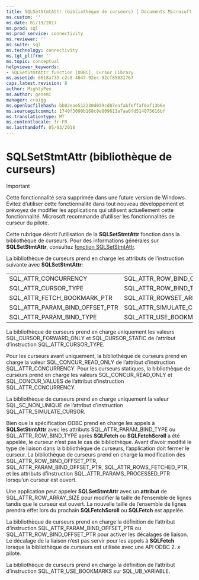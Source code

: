 ```yaml
---
title: SQLSetStmtAttr (bibliothèque de curseurs) | Documents Microsoft
ms.custom: ''
ms.date: 01/19/2017
ms.prod: sql
ms.prod_service: connectivity
ms.reviewer: ''
ms.suite: sql
ms.technology: connectivity
ms.tgt_pltfrm: ''
ms.topic: conceptual
helpviewer_keywords:
- SQLSetStmtAttr function [ODBC], Cursor Library
ms.assetid: 6018a733-c2c8-4047-92ec-92cf85031767
caps.latest.revision: 8
author: MightyPen
ms.author: genemi
manager: craigg
ms.openlocfilehash: bb02eae512230d039cd87eafabfeffaf0af13b6e
ms.sourcegitcommit: 1740f3090b168c0e809611a7aa6fd514075616bf
ms.translationtype: MT
ms.contentlocale: fr-FR
ms.lasthandoff: 05/03/2018
---
```

# <a name="sqlsetstmtattr-cursor-library"></a>SQLSetStmtAttr (bibliothèque de curseurs)
> [!IMPORTANT]  
>  Cette fonctionnalité sera supprimée dans une future version de Windows. Évitez d’utiliser cette fonctionnalité dans tout nouveau développement et prévoyez de modifier les applications qui utilisent actuellement cette fonctionnalité. Microsoft recommande d’utiliser les fonctionnalités de curseur du pilote.  
  
 Cette rubrique décrit l’utilisation de la **SQLSetStmtAttr** fonction dans la bibliothèque de curseurs. Pour des informations générales sur **SQLSetStmtAttr**, consultez [fonction SQLSetStmtAttr](../../../odbc/reference/syntax/sqlsetstmtattr-function.md).  
  
 La bibliothèque de curseurs prend en charge les attributs de l’instruction suivante avec **SQLSetStmtAttr**:  
  
|||  
|-|-|  
|SQL_ATTR_CONCURRENCY|SQL_ATTR_ROW_BIND_OFFSET_PTR|  
|SQL_ATTR_CURSOR_TYPE|SQL_ATTR_ROW_BIND_TYPE|  
|SQL_ATTR_FETCH_BOOKMARK_PTR|SQL_ATTR_ROWSET_ARRAY_SIZE|  
|SQL_ATTR_PARAM_BIND_OFFSET_PTR|SQL_ATTR_SIMULATE_CURSOR|  
|SQL_ATTR_PARAM_BIND_TYPE|SQL_ATTR_USE_BOOKMARKS|  
  
 La bibliothèque de curseurs prend en charge uniquement les valeurs SQL_CURSOR_FORWARD_ONLY et SQL_CURSOR_STATIC de l’attribut d’instruction SQL_ATTR_CURSOR_TYPE.  
  
 Pour les curseurs avant uniquement, la bibliothèque de curseurs prend en charge la valeur SQL_CONCUR_READ_ONLY de l’attribut d’instruction SQL_ATTR_CONCURRENCY. Pour les curseurs statiques, la bibliothèque de curseurs prend en charge les valeurs SQL_CONCUR_READ_ONLY et SQL_CONCUR_VALUES de l’attribut d’instruction SQL_ATTR_CONCURRENCY.  
  
 La bibliothèque de curseurs prend en charge uniquement la valeur SQL_SC_NON_UNIQUE de l’attribut d’instruction SQL_ATTR_SIMULATE_CURSOR.  
  
 Bien que la spécification ODBC prend en charge les appels à **SQLSetStmtAttr** avec les attributs SQL_ATTR_PARAM_BIND_TYPE ou SQL_ATTR_ROW_BIND_TYPE après **SQLFetch** ou **SQLFetchScroll** a été appelée, le curseur n’est pas le cas de bibliothèque. Avant d’avoir modifié le type de liaison dans la bibliothèque de curseurs, l’application doit fermer le curseur. La bibliothèque de curseurs prend en charge la modification des SQL_ATTR_ROW_BIND_OFFSET_PTR, SQL_ATTR_PARAM_BIND_OFFSET_PTR, SQL_ATTR_ROWS_FETCHED_PTR, et les attributs d’instruction SQL_ATTR_PARAMS_PROCESSED_PTR lorsqu’un curseur est ouvert.  
  
 Une application peut appeler **SQLSetStmtAttr** avec un **attribut** de SQL_ATTR_ROW_ARRAY_SIZE pour modifier la taille de l’ensemble de lignes tandis que le curseur est ouvert. La nouvelle taille de l’ensemble de lignes prendra effet lors du prochain **SQLFetchScroll** ou **SQLFetch** est appelée.  
  
 La bibliothèque de curseurs prend en charge la définition de l’attribut d’instruction SQL_ATTR_PARAM_BIND_OFFSET_PTR ou SQL_ATTR_ROW_BIND_OFFSET_PTR pour activer les décalages de liaison. Le décalage de la liaison n’est pas servir pour les appels à **SQLFetch** lorsque la bibliothèque de curseurs est utilisée avec une API ODBC 2. *x* pilote.  
  
 La bibliothèque de curseurs prend en charge la définition de l’attribut d’instruction SQL_ATTR_USE_BOOKMARKS sur SQL_UB_VARIABLE.
